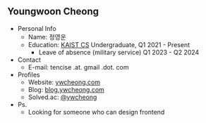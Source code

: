 ## Youngwoon Cheong
* Personal Info
  * Name: 정영운
  * Education: [KAIST CS](https://cs.kaist.ac.kr/) Undergraduate, Q1 2021 - Present
    * Leave of absence (military service) Q1 2023 - Q2 2024
* Contact
  * E-mail: tencise .at. gmail .dot. com
* Profiles
  * Website: [ywcheong.com](https://ywcheong.com)
  * Blog: [blog.ywcheong.com](https://blog.ywcheong.com)
  * Solved.ac: [@ywcheong](https://solved.ac/profile/ywcheong)
* Ps.
  * Looking for someone who can design frontend
